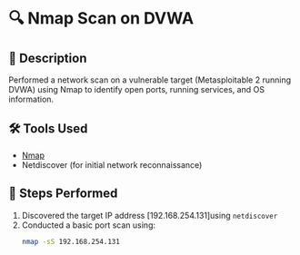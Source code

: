 # 🔍 Nmap Scan on DVWA

## 📝 Description
Performed a network scan on a vulnerable target (Metasploitable 2 running DVWA) using Nmap to identify open ports, running services, and OS information.

## 🛠 Tools Used
- [Nmap](https://nmap.org/)
- Netdiscover (for initial network reconnaissance)

## 🧪 Steps Performed
1. Discovered the target IP address [192.168.254.131]using `netdiscover`
2. Conducted a basic port scan using:
   ```bash
   nmap -sS 192.168.254.131 
